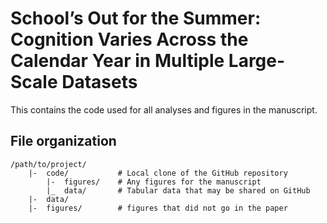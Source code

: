 # School’s Out for the Summer: Cognition Varies Across the Calendar Year in Multiple Large-Scale Datasets
This contains the code used for all analyses and figures in the manuscript. 

## File organization 

```
/path/to/project/
    |-  code/           # Local clone of the GitHub repository
        |-  figures/    # Any figures for the manuscript
        |_  data/       # Tabular data that may be shared on GitHub
    |-  data/
    |-  figures/        # figures that did not go in the paper

```
